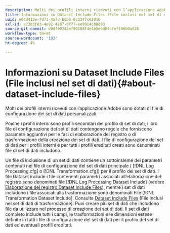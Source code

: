 ```yaml
---
description: Molti dei profili interni ricevuti con l’applicazione Adobe sono dotati di file di configurazione dei set di dati personalizzati.
title: Informazioni su Dataset Include Files (File inclusi nel set di dati)
uuid: e04d412e-7d73-4a7d-b0b6-0c2347c6201b
exl-id: a23d3f83-4e92-4787-9f77-ee9914cb8893
source-git-commit: d9df90242ef96188f4e4b5e6d04cfef196b0a628
workflow-type: tm+mt
source-wordcount: '193'
ht-degree: 4%

---
```


# Informazioni su Dataset Include Files (File inclusi nel set di dati){#about-dataset-include-files}

Molti dei profili interni ricevuti con l’applicazione Adobe sono dotati di file di configurazione dei set di dati personalizzati.

Poiché i profili interni sono profili secondari del profilo di set di dati, i loro file di configurazione dei set di dati contengono regole che forniscono parametri aggiuntivi per le fasi di elaborazione del registro o di trasformazione della creazione dei set di dati. I file di configurazione del set di dati per i profili interni e per tutti i profili ereditati creati sono denominati file di set di dati includono.

Un file di inclusione di un set di dati contiene un sottoinsieme dei parametri contenuti nei file di configurazione del set di dati principale ( [!DNL Log Processing.cfg] o [!DNL Transformation.cfg]) per il profilo del set di dati. I file Dataset include i file contenenti parametri associati all’elaborazione del registro sono denominati file [!DNL Log Processing Dataset Include] (vedere [Elaborazione del registro Dataset Include Files](../../../home/c-dataset-const-proc/c-dataset-inc-files/c-types-dataset-inc-files/c-log-proc-dataset-inc-files/c-log-proc-dataset-inc-files.md#concept-999475a22519432e98844622ca95b6ab)), mentre i set di dati includono i file associati alla trasformazione sono denominati File [!DNL Transformation Dataset Include]. Consulta [Dataset Include Files](../../../home/c-dataset-const-proc/c-dataset-inc-files/c-types-dataset-inc-files/c-trans-dataset-inc-files.md#concept-c64aa78ed9ce40b8a0f4932c82ff5ace) (File inclusi nel set di dati di trasformazione). Puoi creare più set di dati che includono file da utilizzare nel processo di creazione dei set di dati. Il set di dati completo include tutti i campi, le trasformazioni e le dimensioni estese definite in tutti i file di configurazione del set di dati per il profilo del set di dati ed eventuali profili ereditati.
